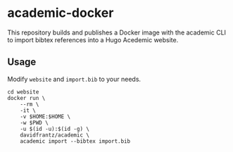 # academic-docker

This repository builds and publishes a Docker image with the academic CLI to import bibtex references into a Hugo Acedemic website.


## Usage 

Modify ``website`` and ``import.bib`` to your needs.

```
cd website
docker run \
    --rm \
    -it \
    -v $HOME:$HOME \
    -w $PWD \
    -u $(id -u):$(id -g) \
    davidfrantz/academic \
    academic import --bibtex import.bib
```
